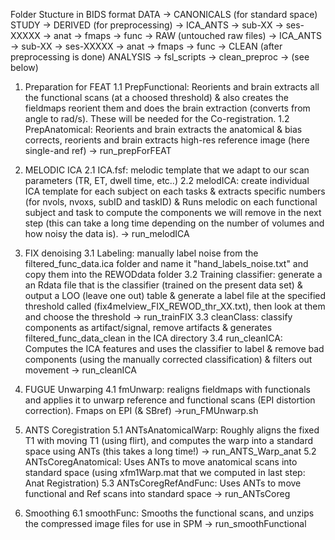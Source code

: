 Folder Stucture in BIDS format
DATA ->  CANONICALS (for standard space)
          STUDY -> DERIVED (for preprocessing) -> ICA_ANTS -> sub-XX -> ses-XXXXX -> anat
                                                                                  -> fmaps
                                                                                  -> func
                -> RAW (untouched raw files)   -> ICA_ANTS -> sub-XX -> ses-XXXXX -> anat
                                                                                  -> fmaps
                                                                                  -> func
                -> CLEAN (after preprocessing is done)
ANALYSIS -> fsl_scripts -> clean_preproc -> (see below)

1) Preparation for FEAT
1.1 PrepFunctional: Reorients and brain extracts all the functional scans (at a choosed threshold) & also creates the fieldmaps reorient them and does the brain extraction (converts from angle to rad/s). These will be needed for the Co-registration.
1.2 PrepAnatomical: Reorients and brain extracts the anatomical & bias corrects, reorients and brain extracts high-res reference image (here single-and ref)
-> run_prepForFEAT

2) MELODIC ICA
2.1 ICA.fsf: melodic template that we adapt to our scan parameters (TR, ET, dwell time, etc..)
2.2 melodICA: create individual ICA template for each subject on each tasks & extracts specific numbers (for nvols, nvoxs, subID and taskID) & Runs melodic on each functional subject and task to compute the components we will remove in the next step (this can take a long time depending on the number of volumes and how noisy the data is).
-> run_melodICA

3) FIX denoising
3.1 Labeling: manually label noise from the filtered_func_data.ica folder and name it "hand_labels_noise.txt" and copy them into the REWODdata folder
3.2 Training classifier: generate a an Rdata file that is the classifier (trained on the present data set) & output a LOO (leave one out) table
& generate a label file at the specified threshold called (fix4melview_FIX_REWOD_thr_XX.txt), then look at them and choose the threshold
-> run_trainFIX
3.3 cleanClass: classify components as artifact/signal, remove artifacts & generates filtered_func_data_clean in the ICA directory
3.4 run_cleanICA: Computes the ICA features and uses the classifier to label & remove bad components (using the manually corrected classification) & filters out movement
-> run_cleanICA

4) FUGUE Unwarping
4.1 fmUnwarp: realigns fieldmaps with functionals and applies it to unwarp reference and functional scans (EPI distortion correction). Fmaps on EPI (& SBref)
->run_FMUnwarp.sh

5) ANTS Coregistration
5.1 ANTsAnatomicalWarp: Roughly aligns the fixed T1 with moving T1 (using flirt), and computes the warp into a standard space using ANTs (this takes a long time!)
-> run_ANTS_Warp_anat
5.2 ANTsCoregAnatomical: Uses ANTs to move anatomical scans into standard space (using xfm1Warp.mat that we computed in last step: Anat Registration)
5.3 ANTsCoregRefAndFunc: Uses ANTs to move functional and Ref scans into standard space
-> run_ANTsCoreg

6) Smoothing
6.1 smoothFunc: Smooths the functional scans, and unzips the compressed image files for use in SPM
-> run_smoothFunctional
